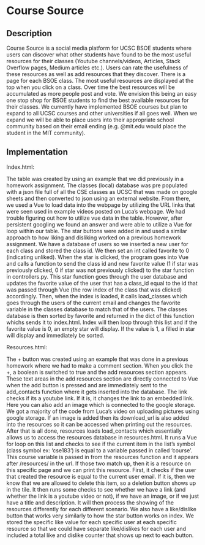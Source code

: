 # Course Source

## Description
Course Source is a social media platform for UCSC BSOE students where users can discover what other students have found to be the most useful resources for their classes (Youtube channels/videos, Articles, Stack Overflow pages, Medium articles etc.). Users can rate the usefulness of these resources as well as add resources that they discover. There is a page for each BSOE class. The most useful resources are displayed at the top when you click on a class. Over time the best resources will be accumulated as more people post and vote. We envision this being an easy one stop shop for BSOE students to find the best available resources for their classes. We currently have implemented BSOE courses but plan to expand to all UCSC courses and other universities if all goes well. When we expand we will be able to place users into their appropriate school community based on their email ending (e.g. @mit.edu would place the student in the MIT community). 


## Implementation
Index.html:

The table was created by using an example that we did previously in a homework assignment. The classes (local) database was pre populated with a json file full of all the CSE classes as UCSC that was made on google sheets and then converted to json using an external website. From there, we used a Vue to load data into the webpage by utilizing the URL links that were seen used in example videos posted on Luca’s webpage. We had trouble figuring out how to utilize vue data in the table. However, after persistent googling we found an answer and were able to utilize a Vue for loop within our table. The star buttons were added in and used a similar approach to how liking and disliking worked on a previous homework assignment. We have a database of users so we inserted a new user for each class and stored the class id. We then set an int called favorite to 0 (indicating unliked). When the star is clicked, the program goes into Vue and calls a function to send the class id and new favorite value (1 if star was previously clicked, 0 if star was not previously clicked) to the star function in controllers.py. This star function goes through the user database and updates the favorite value of the user that has a class_id equal to the id that was passed through Vue (the row index of the class that was clicked) accordingly. Then, when the index is loaded, it calls load_classes which goes through the users of the current email and changes the favorite variable in the classes database to match that of the users. The classes database is then sorted by favorite and returned in the dict of this function whichs sends it to index.html. Index will then loop through this list and if the favorite value is 0, an empty star will display. If the value is 1, a filled in star will display and immediately be sorted.

Resources.html:

The + button was created using an example that was done in a previous homework where we had to make a comment section. When you click the +, a boolean is switched to true and the add resources section appears. These text areas in the add resources section are directly connected to Vue when the add button is pressed and are immediately sent to the add_contacts function where it gets inserted into the database. The link checks if its a youtube link. If it is, it changes the link to an embedded link. Here you can also add an image which is connected to the google storage. We got a majority of the code from Luca’s video on uploading pictures using google storage. If an image is added then its download_url is also added into the resources so it can be accessed when printing out the resources. After that is all done, resources loads load_contacts which essentially allows us to access the resources database in resources.html. It runs a Vue for loop on this list and checks to see if the current item in the list’s symbol (class symbol ex: ‘cse183’) is equal to a variable passed in called ‘course’. This course variable is passed in from the resources function and it appears after /resources/ in the url. If those two match up, then it is a resource on this specific page and we can print this resource. First, it checks if the user that created the resource is equal to the current user email. If it is, then we know that we are allowed to delete this item, so a deletion button shows up in the tile. It then runs some checks to see whether we have a link (and whether the link is a youtube video or not), if we have an image, or if we just have a title and description. It will then process the showing of the resources differently for each different scenario. We also have a like/dislike button that works very similarly to how the star button works on index. We stored the specific like value for each specific user at each specific resource so that we could have separate like/dislikes for each user and included a total like and dislike counter that shows up next to each button.
